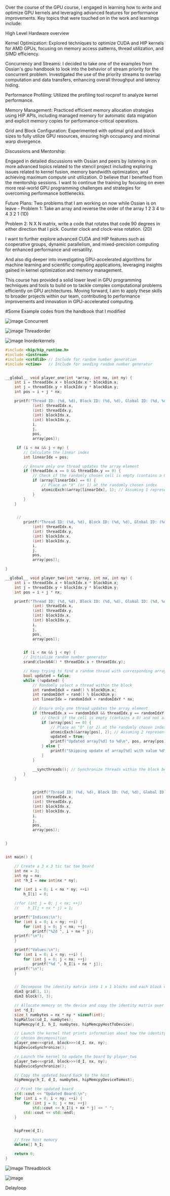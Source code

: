Over the course of the GPU course, I engaged in learning how to write and optimize GPU kernels and leveraging advanced features for performance improvements. Key topics that were touched on in the work and learnings include:

High Level Hardware overview

Kernel Optimization: Explored techniques to optimize CUDA and HIP kernels for AMD GPUs, focusing on memory access patterns, thread utilization, and SIMD efficiency.

Concurrency and Streams: I decided to take one of the examples from Ossian's gpu handbook to look into the behavior of stream priority for the concurrent problem. Investigated the use of the priority streams to overlap computation and data transfers, enhancing overall throughput and latency hiding.

Performance Profiling: Utilized the profiling tool rocprof to analyze kernel performance.

Memory Management: Practiced efficient memory allocation strategies using HIP APIs, including managed memory for automatic data migration and explicit memory copies for performance-critical operations.

Grid and Block Configuration: Experimented with optimal grid and block sizes to fully utilize GPU resources, ensuring high occupancy and minimal warp divergence.

Discussions and Mentorship:

Engaged in detailed discussions with Ossian and peers by listening in on more advanced topics related to the stencil project including exploring issues related to kernel fusion, memory bandwidth optimization, and achieving maximum compute unit utilization.
O believe that I benefited from the mentorship sessions. I want to continue the training by focusing on even more real-world GPU programming challenges and strategies for overcoming performance bottlenecks.

Future Plans:
Two problems that I am working on now while Ossian is on leave -
Problem 1: Take an array and reverse the order of the array 1 2 3 4 to 4 3 2 1 (1D)

Problem 2: N X N matrix, write a code that rotates that code 90 degrees in either direction that I pick. Counter clock and clock-wise rotation. (2D)

I want to further explore advanced CUDA and HIP features such as cooperative groups, dynamic parallelism, and mixed-precision computing for enhanced performance and versatility.

And also dig deeper into investigating GPU-accelerated algorithms for machine learning and scientific computing applications, leveraging insights gained in kernel optimization and memory management.

This course has provided a solid lower level in GPU programming techniques and tools to build on to tackle complex computational problems efficiently on GPU architectures. Moving forward, I aim to apply these skills to broader projects within our team, contributing to performance improvements and innovation in GPU-accelerated computing.


#Some Example codes from the handbook that I modified








![image](https://github.com/Q-SKADOO/GPU-Programming-Journey/assets/112571800/08bf9bab-a62a-4666-b3dc-adbc57fc31fe)
Concurrent


![image](https://github.com/Q-SKADOO/GPU-Programming-Journey/assets/112571800/31d0fe03-2025-4d43-8760-411e2a41f6c1)
Threadorder


![image](https://github.com/Q-SKADOO/GPU-Programming-Journey/assets/112571800/ab1528aa-b922-48c7-8581-63235702be2f)
Inorderkernels

```c++
#include <hip/hip_runtime.h>
#include <iostream>
#include <cstdlib> // Include for random number generation
#include <ctime>   // Include for seeding random number generator


__global__ void player_one(int *array, int nx, int ny) {
    int i = threadIdx.x + blockIdx.x * blockDim.x;
    int j = threadIdx.y + blockIdx.y * blockDim.y;
    int pos = i + j * nx;

    printf("Thread ID: (%d, %d), Block ID: (%d, %d), Global ID: (%d, %d), Position: (%2d), Value: %d \n",
            (int) threadIdx.x,
            (int) threadIdx.y,
            (int) blockIdx.x,
            (int) blockIdx.y,
            i,
            j,
            pos,
            array[pos]);

     if (i < nx && j < ny) {
        // Calculate the linear index
        int linearIdx = pos;

        // Ensure only one thread updates the array element
        if (threadIdx.x == 0 && threadIdx.y == 0) {
            // Check if the randomly chosen cell is empty (contains a 0)
            if (array[linearIdx] == 0) {
                // Place an "X" (or 1) at the randomly chosen index
                atomicExch(&array[linearIdx], 1); // Assuming 1 represents "X"
            }
        }
    }


     //
        printf("Thread ID: (%d, %d), Block ID: (%d, %d), Global ID: (%d, %d), Position: (%2d), Value: %d \n",
            (int) threadIdx.x,
            (int) threadIdx.y,
            (int) blockIdx.x,
            (int) blockIdx.y,
            i,
            j,
            pos,
            array[pos]);

}

__global__ void player_two(int *array, int nx, int ny) {
    int i = threadIdx.x + blockIdx.x * blockDim.x;
    int j = threadIdx.y + blockIdx.y * blockDim.y;
    int pos = i + j * nx;

    printf("Thread ID: (%d, %d), Block ID: (%d, %d), Global ID: (%d, %d), Position: (%2d), Value: %d \n",
            (int) threadIdx.x,
            (int) threadIdx.y,
            (int) blockIdx.x,
            (int) blockIdx.y,
            i,
            j,
            pos,
            array[pos]);


        if (i < nx && j < ny) {
        // Initialize random number generator
        srand(clock64() * threadIdx.x + threadIdx.y);

        // Keep trying to find a random thread with corresponding array element 0
        bool updated = false;
        while (!updated) {
            // Randomly select a thread within the block
            int randomIdxX = rand() % blockDim.x;
            int randomIdxY = rand() % blockDim.y;
            int linearIdx = randomIdxX + randomIdxY * nx;

            // Ensure only one thread updates the array element
            if (threadIdx.x == randomIdxX && threadIdx.y == randomIdxY) {
                // Check if the cell is empty (contains a 0) and not already marked by player_one (1)
                if (array[pos] == 0) {
                    // Place an "O" (or 2) at the randomly chosen index
                    atomicExch(&array[pos], 2); // Assuming 2 represents "O"
                    updated = true;
                    printf("Updated array[%d] to %d\n", pos, array[pos]);
                } else {
                    printf("Skipping update of array[%d] with value %d\n", pos, array[pos]);
                }
            }

            __syncthreads(); // Synchronize threads within the block before retrying
        }
    }


            printf("Thread ID: (%d, %d), Block ID: (%d, %d), Global ID: (%d, %d), Position: (%2d), Value: %d \n",
            (int) threadIdx.x,
            (int) threadIdx.y,
            (int) blockIdx.x,
            (int) blockIdx.y,
            i,
            j,
            pos,
            array[pos]);


}


int main() {

    // Create a 3 x 3 tic tac toe board
    int nx = 3;
    int ny = nx;
    int *h_I = new int[nx * ny];

    for (int i = 0; i < nx * ny; ++i)
        h_I[i] = 0;

    //for (int j = 0; j < nx; ++j)
    //    h_I[j + nx * j] = 1;

    printf("Indices:\n");
    for (int i = 0; i < ny; ++i) {
        for (int j = 0; j < nx; ++j)
            printf("%2d ", i + nx * j);
    printf("\n");
    }

    printf("Values:\n");
    for (int i = 0; i < ny; ++i) {
        for (int j = 0; j < nx; ++j)
            printf("%d ", h_I[i + nx * j]);
    printf("\n");
    }


    // Decompose the identity matrix into 1 x 1 blocks and each block of size 3 x 3
    dim3 grid(1, 1);
    dim3 block(3, 3);

    // Allocate memory on the device and copy the identity matrix over from the host to the device
    int *d_I;
    size_t numbytes = nx * ny * sizeof(int);
    hipMalloc(&d_I, numbytes);
    hipMemcpy(d_I, h_I, numbytes, hipMemcpyHostToDevice);

    // Launch the kernel that prints information about how the identity matrix is mapped onto the
    // chosen decomposition
    player_one<<<grid, block>>>(d_I, nx, ny);
    hipDeviceSynchronize();

    // Launch the kernel to update the board by player_two
    player_two<<<grid, block>>>(d_I, nx, ny);
    hipDeviceSynchronize();

    // Copy the updated board back to the host
    hipMemcpy(h_I, d_I, numbytes, hipMemcpyDeviceToHost);

    // Print the updated board
    std::cout << "Updated Board:\n";
    for (int i = 0; i < ny; ++i) {
        for (int j = 0; j < nx; ++j)
            std::cout << h_I[i + nx * j] << " ";
        std::cout << std::endl;
    }


    hipFree(d_I);

    // Free host memory
    delete[] h_I;

    return 0;
}
```

![image](https://github.com/Q-SKADOO/GPU-Programming-Journey/assets/112571800/4498472d-24ae-4fc9-923a-2fbd953281e7)
Threadblock

![image](https://github.com/Q-SKADOO/GPU-Programming-Journey/assets/112571800/2c80ebe8-c53a-4ffe-a5a4-66ea4852b58a)

Delayloop
